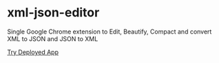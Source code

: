 # xml-json-editor
Single Google Chrome extension to Edit, Beautify, Compact and convert XML to JSON and JSON to XML

[Try Deployed App](https://xml-json-editor.herokuapp.com/)
